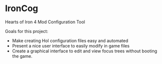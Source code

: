 # IronCog
Hearts of Iron 4 Mod Configuration Tool

Goals for this project:
 - Make creating HoI configuration files easy and automated
 - Present a nice user interface to easily modify in game files
 - Create a graphical interface to edit and view focus trees without booting the game.
